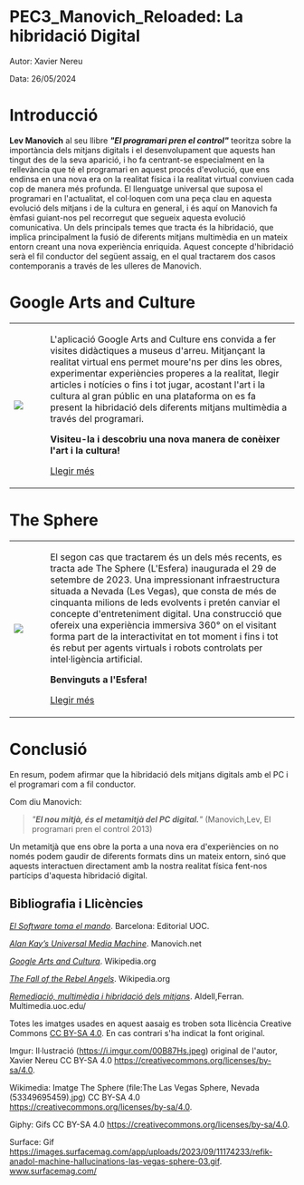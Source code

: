 # PEC3_Manovich_Reloaded: La hibridació Digital
Autor: Xavier Nereu

Data: 26/05/2024


# Introducció 


**Lev Manovich** al seu llibre ***"El programari pren el control"*** teoritza sobre la importància dels mitjans digitals i el desenvolupament que aquests han tingut des de la seva aparició, i ho fa centrant-se especialment en la rellevància que té el programari en aquest procés d'evolució, que ens endinsa en una nova era on la realitat física i la realitat virtual conviuen cada cop de manera més profunda. El llenguatge universal que suposa el programari en l'actualitat, el col·loquen com una peça clau en aquesta evolució dels mitjans i de la cultura en general, i és aquí on Manovich fa èmfasi guiant-nos pel recorregut que segueix aquesta evolució comunicativa. Un dels principals temes que tracta és la hibridació, que implica principalment la fusió de diferents mitjans multimèdia en un mateix entorn creant una nova experiència enriquida. Aquest concepte d'hibridació serà el fil conductor del següent assaig, en el qual tractarem dos casos contemporanis a través de les ulleres de Manovich.

# Google Arts and Culture 

<table>
  <tr>
    <td>
      <img src="https://media1.giphy.com/media/v1.Y2lkPTc5MGI3NjExZWp2aHQ3NzEzOG5uNjdobDNzNTZ5ZzV3c3l6ZHZiNWJxMjdqY3FxdyZlcD12MV9pbnRlcm5hbF9naWZfYnlfaWQmY3Q9Zw/qgQUggAC3Pfv687qPC/giphy.gif">
      </td>
    <td style="vertical-align: top; padding-left: 40px;">
      <p>L'aplicació Google Arts and Culture ens convida a fer visites didàctiques a museus d'arreu. Mitjançant la realitat virtual ens permet moure'ns per dins les obres, experimentar experiències properes a la realitat, llegir articles i notícies o fins i tot jugar, acostant l'art i la cultura al gran públic en una plataforma on es fa present la hibridació dels diferents mitjans multimèdia a través del programari.

**Visiteu-la i descobriu una nova manera de conèixer l'art i la cultura!**

[Llegir més](https://github.com/XavierNereu/PEC3_Manovich_Reloaded/blob/main/Google%20Arts%20and%20Culture.md)
</p></td>
    </td>
  </tr>
</table>

# The Sphere

<table>
  <tr>
    <td>
      <img src="https://images.surfacemag.com/app/uploads/2023/09/11174233/refik-anadol-machine-hallucinations-las-vegas-sphere-03.gif">
    </td>
    <td style="vertical-align: top; padding-left: 40px;">
      <p>El segon cas que tractarem és un dels més recents, es tracta ade The Sphere (L'Esfera) inaugurada el 29 de setembre de 2023. Una impressionant infraestructura situada a Nevada (Les Vegas), que consta de més de cinquanta milions de leds evolvents i pretén canviar el concepte d'entreteniment digital. Una construcció que ofereix una experiència immersiva 360° on el visitant forma part de la interactivitat en tot moment i fins i tot és rebut per agents virtuals i robots controlats per intel·ligència artificial.

**Benvinguts a l'Esfera!**

[Llegir més](https://github.com/XavierNereu/PEC3_Manovich_Reloaded/blob/main/The%20Sphere.md)
</p></td>
  </tr>
</table>

# Conclusió


En resum, podem afirmar que la hibridació dels mitjans digitals amb el PC i el programari com a fil conductor.


Com diu Manovich:



> *"**El nou mitjà, és el metamitjà del PC digital.**"* (Manovich,Lev, El programari pren el control 2013)


 Un metamitjà que ens obre la porta a una nova era d'experiències on no només podem gaudir de diferents formats dins un mateix entorn, sinó que aquests interactuen directament amb la nostra realitat física fent-nos partícips d'aquesta hibridació digital.


## Bibliografia i Llicències

 [*El Software toma el mando*]( https://cv.uoc.edu/webapps/cas/login?service=https%3A%2F%2Fcv.uoc.edu%2Ftren%2Ftrenacc%3Fmodul%3DDIMAX.DINAROJ%2Fdimaxweb.Pagina%26pantalla%3DHISTORICS%26node%3D73486%26entidad_gestora%3DDEF%26entorn_gestio%3DPV20232%26idioma%3DCAT%26lang%3Dca%26pantalla_his%3DXML_ARBRE_RECURSOS%26cami%3D%26p_entrada%3DPV). Barcelona: Editorial UOC. 

 [*Alan Kay’s Universal Media Machine*](http://manovich.net/). Manovich.net

 [*Google Arts and Cultura*](https://ca.wikipedia.org/wiki/Google_Arts_%26_Culture). Wikipedia.org

 [*The Fall of the Rebel Angels*](https://en.wikipedia.org/wiki/The_Fall_of_the_Rebel_Angels). Wikipedia.org

[*Remediació, multimèdia i hibridació dels mitjans*](http://multimedia.uoc.edu/blogs/fem/remediacio-multimedia-i-hibridacio-dels-mitjans/). Aldell,Ferran. Multimedia.uoc.edu/

Totes les imatges usades en aquest aasaig es troben sota llicència Creative Commons [CC BY-SA 4.0](https://creativecommons.org/licenses/by-sa/4.0/deed.ca). En cas contrari s'ha indicat la font original.

Imgur: Il·lustració (https://i.imgur.com/00B87Hs.jpeg) original de l'autor, Xavier Nereu CC BY-SA 4.0 <https://creativecommons.org/licenses/by-sa/4.0>.

Wikimedia: Imatge The Sphere (file:The Las Vegas Sphere, Nevada (53349695459).jpg) CC BY-SA 4.0 <https://creativecommons.org/licenses/by-sa/4.0>.

Giphy: Gifs  CC BY-SA 4.0 <https://creativecommons.org/licenses/by-sa/4.0>.

Surface: Gif  <https://images.surfacemag.com/app/uploads/2023/09/11174233/refik-anadol-machine-hallucinations-las-vegas-sphere-03.gif>. www.surfacemag.com/
